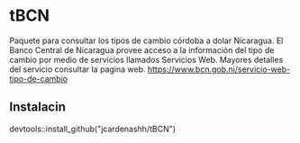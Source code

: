 # tBCN

Paquete para consultar los tipos de cambio córdoba a dolar Nicaragua. 
El Banco Central de Nicaragua provee acceso a la información del tipo de cambio por medio de servicios llamados Servicios Web. Mayores detalles del servicio consultar la pagina web. https://www.bcn.gob.ni/servicio-web-tipo-de-cambio

## Instalacin
devtools::install_github("jcardenashh/tBCN")
